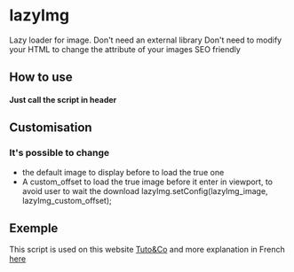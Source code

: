# lazyImg
Lazy loader for image.
Don't need an external library
Don't need to modify your HTML to change the attribute of your images
SEO friendly

## How to use
#### Just call the script in header

## Customisation

### It's possible to change 
* the default image to display before to load the true one
* A custom_offset to load the true image before it enter in viewport, to avoid user to wait the download
    lazyImg.setConfig(lazyImg_image, lazyImg_custom_offset);

## Exemple

This script is used on this website [Tuto&Co](https://tutoandco.colas-delmas.fr) and more explanation in French [here](https://tutoandco.colas-delmas.fr/developpement/script-lazy-loading-image-accelerer-chargement-page/)
